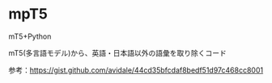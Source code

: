 # mpT5
mT5+Python


mT5(多言語モデル)から、英語・日本語以外の語彙を取り除くコード

参考：https://gist.github.com/avidale/44cd35bfcdaf8bedf51d97c468cc8001
